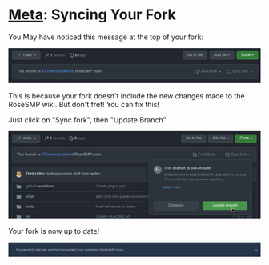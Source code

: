 # [Meta](/meta): Syncing Your Fork

You May have noticed this message at the top of your fork:

![Your fork is X commits behind RoseSMP:main](/src/github-fork-behind.png)

This is because your fork doesn't include the new changes made to the RoseSMP wiki. But don't fret! You can fix this!

Just click on "Sync fork", then "Update Branch"

![Sync Fork](/src/github-fork-sync.png)

Your fork is now up to date!

![It's up to date now!](/src/github-fork-synced.png)
